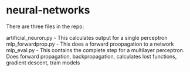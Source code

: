 # neural-networks


There are three files in the repo:

artificial_neuron.py - This calculates output for a single perceptron
mlp_forwardprop.py - This does a forward proopagation to a network
mlp_eval.py - This contains the complete step for a multilayer perceptron. Does forward propagation, backpropagation, calculates lost functions, gradient descent, train models
